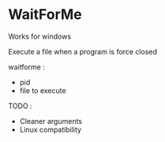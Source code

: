 # WaitForMe

Works for windows

Execute a file when a program is force closed

waitforme :
- pid
- file to execute

TODO :
- Cleaner arguments 
- Linux compatibility
